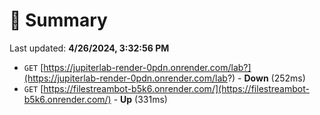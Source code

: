 # 📖 Summary
Last updated: **4/26/2024, 3:32:56 PM**

- `GET` [https://jupiterlab-render-0pdn.onrender.com/lab?](https://jupiterlab-render-0pdn.onrender.com/lab?) - **Down** (252ms)
- `GET` [https://filestreambot-b5k6.onrender.com/](https://filestreambot-b5k6.onrender.com/) - **Up** (331ms)
